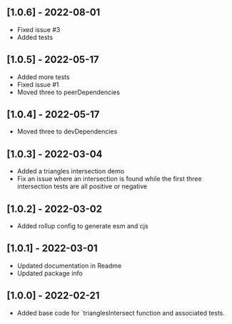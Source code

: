 ## [1.0.6] - 2022-08-01

- Fixed issue #3
- Added tests

## [1.0.5] - 2022-05-17

- Added more tests
- Fixed issue #1
- Moved three to peerDependencies

## [1.0.4] - 2022-05-17

- Moved three to devDependencies

## [1.0.3] - 2022-03-04

- Added a triangles intersection demo
- Fix an issue where an intersection is found while the first three intersection
tests are all positive or negative

## [1.0.2] - 2022-03-02

- Added rollup config to generate esm and cjs

## [1.0.1] - 2022-03-01

- Updated documentation in Readme
- Updated package info

## [1.0.0] - 2022-02-21

- Added base code for `trianglesIntersect function and associated tests.
